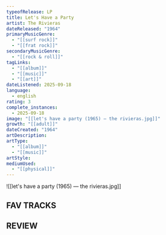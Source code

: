 ```yaml
---
typeofRelease: LP
title: Let's Have a Party
artist: The Rivieras
dateReleased: "1964"
primaryMusicGenre:
  - "[[surf rock]]"
  - "[[frat rock]]"
secondaryMusicGenre:
  - "[[rock & roll]]"
tagLinks:
  - "[[album]]"
  - "[[music]]"
  - "[[art]]"
dateListened: 2025-09-18
language:
  - english
rating: 3
complete_instances:
  - 2025-09-18
image: "[[let's have a party (1965) — the rivieras.jpg]]"
growth: "[[adult]]"
dateCreated: "1964"
artDescription:
artType:
  - "[[album]]"
  - "[[music]]"
artStyle:
mediumUsed:
  - "[[physical]]"
---
```

![[let's have a party (1965) — the rivieras.jpg]]
## FAV TRACKS


## REVIEW

